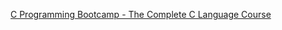 [C Programming Bootcamp - The Complete C Language Course](https://www.udemy.com/course/c-programming-for-beginners-programming-in-c/)
